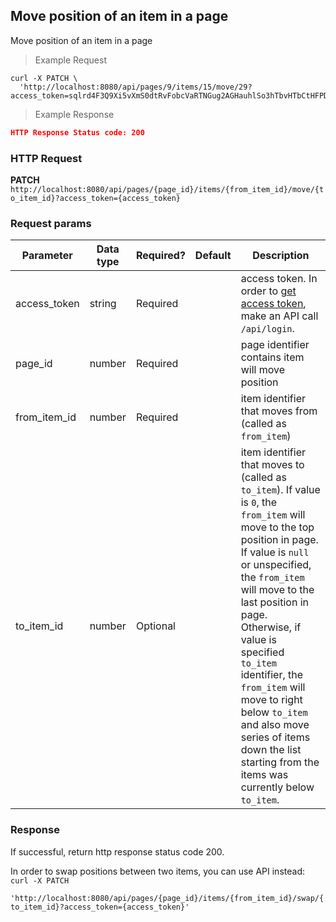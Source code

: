 ## Move position of an item in a page
Move position of an item in a page

> Example Request

```shell
curl -X PATCH \
  'http://localhost:8080/api/pages/9/items/15/move/29?access_token=sqlrd4F3Q9Xi5vXmS0dtRvFobcVaRTNGug2AGHauhlSo3hTbvHTbCtHFPDs7ZMqV'
```

> Example Response

```json
HTTP Response Status code: 200
```

### HTTP Request
**PATCH** `http://localhost:8080/api/pages/{page_id}/items/{from_item_id}/move/{to_item_id}?access_token={access_token}`


### Request params

| Parameter       | Data type | Required? | Default | Description |
| --------------- | --------- | --------- | ------- | ----------- |
|access_token | string | Required | | access token. In order to [get access token](http://dev01.cc.cloud:49173/public/client_api_docs/#get-an-access-token), make an API call `/api/login`.|
|page_id | number | Required | | page identifier contains item will move position|
|from_item_id | number | Required | | item identifier that moves from (called as `from_item`)|
|to_item_id | number | Optional | | item identifier that moves to (called as `to_item`). If value is `0`, the `from_item` will move to the top position in page. If value is `null` or unspecified, the `from_item` will move to the last position in page. Otherwise, if value is specified `to_item` identifier, the `from_item` will move to right below `to_item` and also move series of items down the list starting from the items was currently below `to_item`.|


### Response
If successful, return http response status code 200.


<aside class="notice">
In order to swap positions between two items, you can use API instead:<br>
<code>curl -X PATCH
  'http://localhost:8080/api/pages/{page_id}/items/{from_item_id}/swap/{to_item_id}?access_token={access_token}'</code>
</aside>